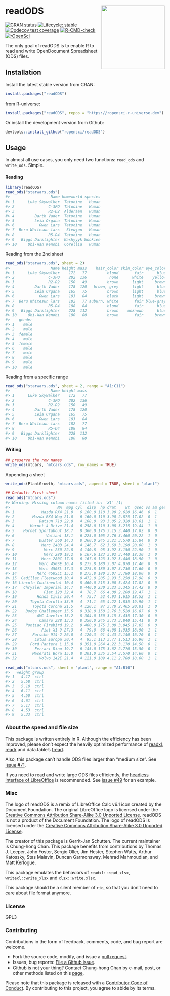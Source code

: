 
<!-- README.md is generated from README.Rmd. Please edit that file -->

# readODS <img src="man/figures/read_ods_logo.png"  align="right" height="200" />

<!-- badges: start -->

[![CRAN
status](https://www.r-pkg.org/badges/version/readODS)](https://CRAN.R-project.org/package=readODS)
[![Lifecycle:
stable](https://img.shields.io/badge/lifecycle-stable-brightgreen.svg)](https://lifecycle.r-lib.org/articles/stages.html#stable)
[![Codecov test
coverage](https://codecov.io/gh/ropensci/readODS/branch/master/graph/badge.svg)](https://app.codecov.io/gh/ropensci/readODS?branch=master)
[![R-CMD-check](https://github.com/ropensci/readODS/workflows/R-CMD-check/badge.svg)](https://github.com/ropensci/readODS/actions)
[![rOpenSci](https://badges.ropensci.org/302_status.svg)](https://github.com/ropensci/software-review/issues/386)
<!-- badges: end -->

The only goal of readODS is to enable R to read and write OpenDocument
Spreadsheet (ODS) files.

## Installation

Install the latest stable version from CRAN:

``` r
install.packages("readODS")
```

from R-universe:

``` r
install.packages("readODS", repos = "https://ropensci.r-universe.dev")
```

Or install the development version from Github:

``` r
devtools::install_github("ropensci/readODS")
```

## Usage

In almost all use cases, you only need two functions: `read_ods` and
`write_ods`. Simple.

#### Reading

``` r
library(readODS)
read_ods("starwars.ods")
#>                  Name homeworld species
#> 1      Luke Skywalker  Tatooine   Human
#> 2               C-3PO  Tatooine   Human
#> 3               R2-D2  Alderaan   Human
#> 4         Darth Vader  Tatooine   Human
#> 5         Leia Organa  Tatooine   Human
#> 6           Owen Lars  Tatooine   Human
#> 7  Beru Whitesun lars   Stewjon   Human
#> 8               R5-D4  Tatooine   Human
#> 9   Biggs Darklighter  Kashyyyk Wookiee
#> 10     Obi-Wan Kenobi  Corellia   Human
```

Reading from the 2nd sheet

``` r
read_ods("starwars.ods", sheet = 2)
#>                  Name height mass    hair_color skin_color eye_color birth_year
#> 1      Luke Skywalker    172   77         blond       fair      blue       19.0
#> 2               C-3PO    202  136          none      white    yellow       41.9
#> 3               R2-D2    150   49         brown      light     brown       19.0
#> 4         Darth Vader    178  120   brown, grey      light      blue       52.0
#> 5         Leia Organa    165   75         brown      light      blue       47.0
#> 6           Owen Lars    183   84         black      light     brown       24.0
#> 7  Beru Whitesun lars    182   77 auburn, white       fair blue-gray       57.0
#> 8               R5-D4    188   84         blond       fair      blue       41.9
#> 9   Biggs Darklighter    228  112         brown    unknown      blue      200.0
#> 10     Obi-Wan Kenobi    180   80         brown       fair     brown       29.0
#>    gender
#> 1    male
#> 2    male
#> 3  female
#> 4    male
#> 5  female
#> 6    male
#> 7    male
#> 8    male
#> 9    male
#> 10   male
```

Reading from a specific range

``` r
read_ods("starwars.ods", sheet = 2, range = "A1:C11")
#>                  Name height mass
#> 1      Luke Skywalker    172   77
#> 2               C-3PO    202  136
#> 3               R2-D2    150   49
#> 4         Darth Vader    178  120
#> 5         Leia Organa    165   75
#> 6           Owen Lars    183   84
#> 7  Beru Whitesun lars    182   77
#> 8               R5-D4    188   84
#> 9   Biggs Darklighter    228  112
#> 10     Obi-Wan Kenobi    180   80
```

#### Writing

``` r
## preserve the row names
write_ods(mtcars, "mtcars.ods", row_names = TRUE)
```

Appending a sheet

``` r
write_ods(PlantGrowth, "mtcars.ods", append = TRUE, sheet = "plant")
```

``` r
## Default: First sheet
read_ods("mtcars.ods")
#> Warning: Missing column names filled in: 'X1' [1]
#>                     NA  mpg cyl  disp  hp drat    wt  qsec vs am gear carb
#> 1            Mazda RX4 21.0   6 160.0 110 3.90 2.620 16.46  0  1    4    4
#> 2        Mazda RX4 Wag 21.0   6 160.0 110 3.90 2.875 17.02  0  1    4    4
#> 3           Datsun 710 22.8   4 108.0  93 3.85 2.320 18.61  1  1    4    1
#> 4       Hornet 4 Drive 21.4   6 258.0 110 3.08 3.215 19.44  1  0    3    1
#> 5    Hornet Sportabout 18.7   8 360.0 175 3.15 3.440 17.02  0  0    3    2
#> 6              Valiant 18.1   6 225.0 105 2.76 3.460 20.22  1  0    3    1
#> 7           Duster 360 14.3   8 360.0 245 3.21 3.570 15.84  0  0    3    4
#> 8            Merc 240D 24.4   4 146.7  62 3.69 3.190 20.00  1  0    4    2
#> 9             Merc 230 22.8   4 140.8  95 3.92 3.150 22.90  1  0    4    2
#> 10            Merc 280 19.2   6 167.6 123 3.92 3.440 18.30  1  0    4    4
#> 11           Merc 280C 17.8   6 167.6 123 3.92 3.440 18.90  1  0    4    4
#> 12          Merc 450SE 16.4   8 275.8 180 3.07 4.070 17.40  0  0    3    3
#> 13          Merc 450SL 17.3   8 275.8 180 3.07 3.730 17.60  0  0    3    3
#> 14         Merc 450SLC 15.2   8 275.8 180 3.07 3.780 18.00  0  0    3    3
#> 15  Cadillac Fleetwood 10.4   8 472.0 205 2.93 5.250 17.98  0  0    3    4
#> 16 Lincoln Continental 10.4   8 460.0 215 3.00 5.424 17.82  0  0    3    4
#> 17   Chrysler Imperial 14.7   8 440.0 230 3.23 5.345 17.42  0  0    3    4
#> 18            Fiat 128 32.4   4  78.7  66 4.08 2.200 19.47  1  1    4    1
#> 19         Honda Civic 30.4   4  75.7  52 4.93 1.615 18.52  1  1    4    2
#> 20      Toyota Corolla 33.9   4  71.1  65 4.22 1.835 19.90  1  1    4    1
#> 21       Toyota Corona 21.5   4 120.1  97 3.70 2.465 20.01  1  0    3    1
#> 22    Dodge Challenger 15.5   8 318.0 150 2.76 3.520 16.87  0  0    3    2
#> 23         AMC Javelin 15.2   8 304.0 150 3.15 3.435 17.30  0  0    3    2
#> 24          Camaro Z28 13.3   8 350.0 245 3.73 3.840 15.41  0  0    3    4
#> 25    Pontiac Firebird 19.2   8 400.0 175 3.08 3.845 17.05  0  0    3    2
#> 26           Fiat X1-9 27.3   4  79.0  66 4.08 1.935 18.90  1  1    4    1
#> 27       Porsche 914-2 26.0   4 120.3  91 4.43 2.140 16.70  0  1    5    2
#> 28        Lotus Europa 30.4   4  95.1 113 3.77 1.513 16.90  1  1    5    2
#> 29      Ford Pantera L 15.8   8 351.0 264 4.22 3.170 14.50  0  1    5    4
#> 30        Ferrari Dino 19.7   6 145.0 175 3.62 2.770 15.50  0  1    5    6
#> 31       Maserati Bora 15.0   8 301.0 335 3.54 3.570 14.60  0  1    5    8
#> 32          Volvo 142E 21.4   4 121.0 109 4.11 2.780 18.60  1  1    4    2
```

``` r
read_ods("mtcars.ods", sheet = "plant", range = "A1:B10")
#>   weight group
#> 1   4.17  ctrl
#> 2   5.58  ctrl
#> 3   5.18  ctrl
#> 4   6.11  ctrl
#> 5   4.50  ctrl
#> 6   4.61  ctrl
#> 7   5.17  ctrl
#> 8   4.53  ctrl
#> 9   5.33  ctrl
```

### About the speed and file size

This package is written entirely in R. Although the efficiency has been
improved, please don’t expect the heavily optimized performance of
[readxl](https://readxl.tidyverse.org/),
[readr](https://readr.tidyverse.org/) and data.table’s
[fread](https://cran.r-project.org/package=data.table).

Also, this package can’t handle ODS files larger than “medium size”. See
[issue \#71](https://github.com/ropensci/readODS/issues/71).

If you need to read and write large ODS files efficiently, the [headless
interface of
LibreOffice](https://help.libreoffice.org/Common/Starting_the_Software_With_Parameters)
is recommended. See [issue
\#49](https://github.com/ropensci/readODS/issues/49) for an example.

### Misc

The logo of readODS is a remix of LibreOffice Calc v6.1 icon created by
the Document Foundation. The original LibreOffice logo is licensed under
the [Creative Commons Attribution Share-Alike 3.0 Unported
License](https://wiki.documentfoundation.org/File:LibO6_MIME.svg).
readODS is not a product of the Document Foundation. The logo of readODS
is licensed under the [Creative Commons Attribution Share-Alike 3.0
Unported License](https://creativecommons.org/licenses/by-sa/3.0/).

The creator of this package is Gerrit-Jan Schutten. The current
maintainer is Chung-hong Chan. This package benefits from contributions
by Thomas J. Leeper, John Foster, Sergio Oller, Jim Hester, Stephen
Watts, Arthur Katossky, Stas Malavin, Duncan Garmonsway, Mehrad
Mahmoudian, and Matt Kerlogue.

This package emulates the behaviors of `readxl::read_xlsx`,
`writexl::write_xlsx` and `xlsx::write.xlsx`.

This package should be a silent member of `rio`, so that you don’t need
to care about file format anymore.

### License

GPL3

### Contributing

Contributions in the form of feedback, comments, code, and bug report
are welcome.

  - Fork the source code, modify, and issue a [pull
    request](https://docs.github.com/en/github/collaborating-with-issues-and-pull-requests/creating-a-pull-request-from-a-fork).
  - Issues, bug reports: [File a Github
    issue](https://github.com/chainsawriot/readODS).
  - Github is not your thing? Contact Chung-hong Chan by e-mail, post,
    or other methods listed on this
    [page](https://www.mzes.uni-mannheim.de/d7/en/profiles/chung-hong-chan).

Please note that this package is released with a [Contributor Code of
Conduct](https://ropensci.org/code-of-conduct/). By contributing to this
project, you agree to abide by its terms.

